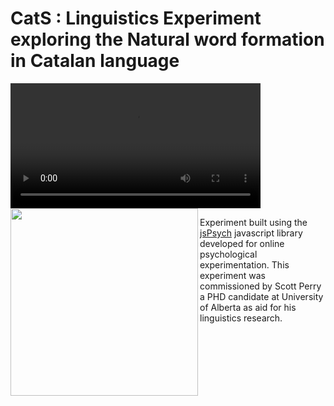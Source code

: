 # CatS : Linguistics Experiment exploring the Natural word formation in Catalan language

<video width="400" controls autoplay>
    <source src="screenRecording.mov" type="video/mp4">
</video>
<img src="https://www.jspsych.org/7.2/img/jspsych-logo.jpg" width=300 align="left"></img>
 
Experiment built using the <a href="https://www.jspsych.org/7.2/">jsPsych</a> javascript library developed for online psychological experimentation. This experiment was commissioned by Scott Perry a PHD candidate at University of Alberta as aid for his linguistics research.
